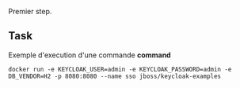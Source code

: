 Premier step.

## Task

Exemple d'execution d'une commande **command**

`docker run -e KEYCLOAK_USER=admin -e KEYCLOAK_PASSWORD=admin -e DB_VENDOR=H2 -p 8080:8080 --name sso jboss/keycloak-examples`
